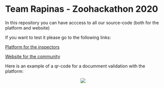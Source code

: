 # Team Rapinas - Zoohackathon 2020

In this repository you can have acccess to all our source-code (both for the platform and website)

If you want to test it please go to the following links:

[Platform for the inspectors](https://competent-kepler-bc9303.netlify.app)

[Website for the community](https://rapinas-da-mata.vercel.app/)

Here is an example of a qr-code for a documment validation with the platform:

<p align="center">
  <img src="https://user-images.githubusercontent.com/48040161/98483696-e5febd00-21e0-11eb-9fdb-c3eab0f32d6c.png">
</p>
